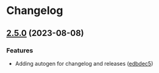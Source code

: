 # Changelog

## [2.5.0](https://github.com/usecannon/cannon/compare/root-v2.4.21...root-v2.5.0) (2023-08-08)


### Features

* Adding autogen for changelog and releases ([edbdec5](https://github.com/usecannon/cannon/commit/edbdec5aee432252351eec47318b6e1f2dc9b8f7))
